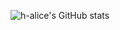 ![h-alice's GitHub stats](https://github-readme-stats.vercel.app/api?username=h-alice&show_icons=true&theme=radical&show=reviews)